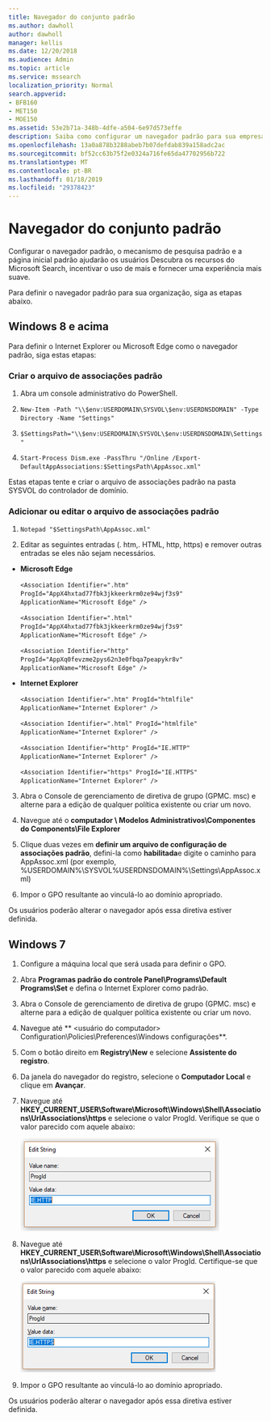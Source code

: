 ```yaml
---
title: Navegador do conjunto padrão
ms.author: dawholl
author: dawholl
manager: kellis
ms.date: 12/20/2018
ms.audience: Admin
ms.topic: article
ms.service: mssearch
localization_priority: Normal
search.appverid:
- BFB160
- MET150
- MOE150
ms.assetid: 53e2b71a-348b-4dfe-a504-6e97d573effe
description: Saiba como configurar um navegador padrão para sua empresa com o Microsoft Search.
ms.openlocfilehash: 13a0a878b3288abeb7b07defdab839a158adc2ac
ms.sourcegitcommit: bf52cc63b75f2e0324a716fe65da47702956b722
ms.translationtype: MT
ms.contentlocale: pt-BR
ms.lasthandoff: 01/18/2019
ms.locfileid: "29378423"
---
```

# <a name="set-default-browser"></a>Navegador do conjunto padrão

Configurar o navegador padrão, o mecanismo de pesquisa padrão e a página inicial padrão ajudarão os usuários Descubra os recursos do Microsoft Search, incentivar o uso de mais e fornecer uma experiência mais suave.
  
Para definir o navegador padrão para sua organização, siga as etapas abaixo.
  
## <a name="windows-8-and-above"></a>Windows 8 e acima

Para definir o Internet Explorer ou Microsoft Edge como o navegador padrão, siga estas etapas:
  
### <a name="create-default-associations-file"></a>Criar o arquivo de associações padrão

1. Abra um console administrativo do PowerShell.
    
2.  `New-Item -Path "\\$env:USERDOMAIN\SYSVOL\$env:USERDNSDOMAIN" -Type Directory -Name "Settings"`
    
3.  `$SettingsPath="\\$env:USERDOMAIN\SYSVOL\$env:USERDNSDOMAIN\Settings"`
    
4.  `Start-Process Dism.exe -PassThru "/Online /Export-DefaultAppAssociations:$SettingsPath\AppAssoc.xml"`
    
Estas etapas tente e criar o arquivo de associações padrão na pasta SYSVOL do controlador de domínio.
  
### <a name="add-or-edit-the-default-associations-file"></a>Adicionar ou editar o arquivo de associações padrão

1. `Notepad "$SettingsPath\AppAssoc.xml"`
    
2. Editar as seguintes entradas (. htm,. HTML, http, https) e remover outras entradas se eles não sejam necessários.
    
  - **Microsoft Edge**
    
     `<Association Identifier=".htm" ProgId="AppX4hxtad77fbk3jkkeerkrm0ze94wjf3s9" ApplicationName="Microsoft Edge" />`
  
     `<Association Identifier=".html" ProgId="AppX4hxtad77fbk3jkkeerkrm0ze94wjf3s9" ApplicationName="Microsoft Edge" />`
  
     `<Association Identifier="http" ProgId="AppXq0fevzme2pys62n3e0fbqa7peapykr8v" ApplicationName="Microsoft Edge" />`
    
  - **Internet Explorer**
    
     `<Association Identifier=".htm" ProgId="htmlfile" ApplicationName="Internet Explorer" />`
  
     `<Association Identifier=".html" ProgId="htmlfile" ApplicationName="Internet Explorer" />`
  
     `<Association Identifier="http" ProgId="IE.HTTP" ApplicationName="Internet Explorer" />`
  
     `<Association Identifier="https" ProgId="IE.HTTPS" ApplicationName="Internet Explorer" />`
    
3. Abra o Console de gerenciamento de diretiva de grupo (GPMC. msc) e alterne para a edição de qualquer política existente ou criar um novo.
    
1. Navegue até o **computador \ Modelos Administrativos\Componentes do Components\File Explorer**
    
2. Clique duas vezes em **definir um arquivo de configuração de associações padrão**, defini-la como **habilitada**e digite o caminho para AppAssoc.xml (por exemplo, %USERDOMAIN%\SYSVOL\%USERDNSDOMAIN%\Settings\AppAssoc.xml)
    
4. Impor o GPO resultante ao vinculá-lo ao domínio apropriado.
    
Os usuários poderão alterar o navegador após essa diretiva estiver definida.
  
## <a name="windows-7"></a>Windows 7

1. Configure a máquina local que será usada para definir o GPO.
    
1. Abra **Programas padrão do controle Panel\Programs\Default Programs\Set** e defina o Internet Explorer como padrão. 
    
2. Abra o Console de gerenciamento de diretiva de grupo (GPMC. msc) e alterne para a edição de qualquer política existente ou criar um novo.
    
1. Navegue até ** \<usuário do computador\> Configuration\Policies\Preferences\Windows configurações**.
    
2. Com o botão direito em **Registry\New** e selecione **Assistente do registro**.
    
3. Da janela do navegador do registro, selecione o **Computador Local** e clique em **Avançar**.
    
4. Navegue até **HKEY_CURRENT_USER\Software\Microsoft\Windows\Shell\Associations\UrlAssociations\https** e selecione o valor ProgId. Verifique se que o valor parecido com aquele abaixo: 
    
    ![Selecione o valor ProgID em Editar cadeia de caracteres](media/f6173dcc-b898-4967-8c40-4b0fe411a92b.png)
  
5. Navegue até **HKEY_CURRENT_USER\Software\Microsoft\Windows\Shell\Associations\UrlAssociations\https** e selecione o valor ProgId. Certifique-se que o valor parecido com aquele abaixo: 
    
    ![Selecione ProgId para HTTPS na cadeia de caracteres de edição](media/3519e13b-4fe7-4d15-946c-82fd50fc49bb.png)
  
3. Impor o GPO resultante ao vinculá-lo ao domínio apropriado.
    
Os usuários poderão alterar o navegador após essa diretiva estiver definida.